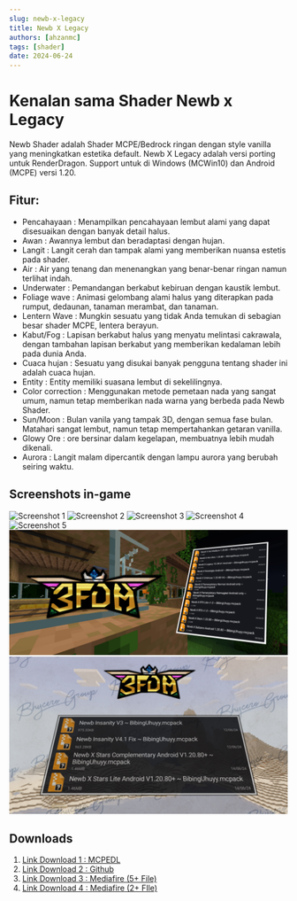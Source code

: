 ```yaml
---
slug: newb-x-legacy
title: Newb X Legacy
authors: [ahzanmc]
tags: [shader]
date: 2024-06-24
---
```

# Kenalan sama Shader Newb x Legacy

Newb Shader adalah Shader MCPE/Bedrock ringan dengan style vanilla yang meningkatkan estetika default. Newb X Legacy adalah versi porting untuk RenderDragon. Support untuk di Windows (MCWin10) dan Android (MCPE) versi 1.20.

<!-- truncate -->
## Fitur:

* Pencahayaan : Menampilkan pencahayaan lembut alami yang dapat disesuaikan dengan banyak detail halus.
* Awan : Awannya lembut dan beradaptasi dengan hujan.
* Langit : Langit cerah dan tampak alami yang memberikan nuansa estetis pada shader.
* Air : Air yang tenang dan menenangkan yang benar-benar ringan namun terlihat indah.
* Underwater : Pemandangan berkabut kebiruan dengan kaustik lembut.
* Foliage wave : Animasi gelombang alami halus yang diterapkan pada rumput, dedaunan, tanaman merambat, dan tanaman.
* Lentern Wave : Mungkin sesuatu yang tidak Anda temukan di sebagian besar shader MCPE, lentera berayun.
* Kabut/Fog : Lapisan berkabut halus yang menyatu melintasi cakrawala, dengan tambahan lapisan berkabut yang memberikan kedalaman lebih pada dunia Anda.
* Cuaca hujan : Sesuatu yang disukai banyak pengguna tentang shader ini adalah cuaca hujan.
* Entity : Entity memiliki suasana lembut di sekelilingnya.
* Color correction : Menggunakan metode pemetaan nada yang sangat umum, namun tetap memberikan nada warna yang berbeda pada Newb Shader.
* Sun/Moon : Bulan vanila yang tampak 3D, dengan semua fase bulan. Matahari sangat lembut, namun tetap mempertahankan getaran vanilla.
* Glowy Ore : ore bersinar dalam kegelapan, membuatnya lebih mudah dikenali.
* Aurora : Langit malam dipercantik dengan lampu aurora yang berubah seiring waktu.
## Screenshots in-game
![Screenshot 1](https://api.mcpedl.com/storage/submissions/132990/images/newb-shader-v119_2.jpeg)
![Screenshot 2](https://api.mcpedl.com/storage/submissions/132990/images/newb-shader-v119_4.jpeg)
![Screenshot 3](https://api.mcpedl.com/storage/submissions/132990/images/newb-shader-v119_7.jpeg)
![Screenshot 4](https://api.mcpedl.com/storage/submissions/132990/images/newb-shader-v119_9.jpeg)
![Screenshot 5](https://api.mcpedl.com/storage/submissions/132990/images/newb-shader-v119_21.jpeg)
![Screenshot 6](img/newb-01.png)
![Screenshot 7](img/newb-02.png)

## Downloads
1. [Link Download 1 : MCPEDL](https://mcpedl.com/newb-shader/)
2. [Link Download 2 : Github](https://github.com/devendrn/newb-shader-mcbe)
3. [Link Download 3 : Mediafire (5+ File)](https://www.mediafire.com/file/i5k9u6fud3vuhtq/Newb_X_Shader__%257E_BibingUhuyy.zip/file)
4. [Link Download 4 : Mediafire (2+ FIle)](https://www.mediafire.com/file/4tce1v1lx4539la/2%252B_Newb_Shader_%257E_BibingUhuyy.zip/file)
